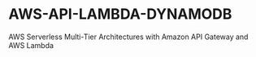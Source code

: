 # AWS-API-LAMBDA-DYNAMODB
AWS Serverless Multi-Tier Architectures with Amazon API Gateway and AWS Lambda
